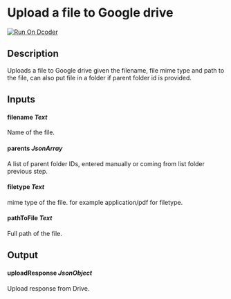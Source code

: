 # Upload a file to Google drive
[![Run On Dcoder](https://static-content.dcoder.tech/dcoder-assets/run-on-dcoder.svg)](https://code.dcoder.tech/feed/project/60e1d1b3bb8ff684613b12f3)

## Description
Uploads a file to Google drive given the filename, file mime type and path to the file, can also put file in a folder if parent folder id is provided.

## Inputs
#### **filename**  *Text*
Name of the file.
#### **parents**  *JsonArray*
A list of parent folder IDs, entered manually or coming from list folder previous step.
#### **filetype**  *Text*
mime type of the file. for example application/pdf for filetype.
#### **pathToFile**  *Text*
Full path of the file.

## Output
#### **uploadResponse**  *JsonObject*
Upload response from Drive.

